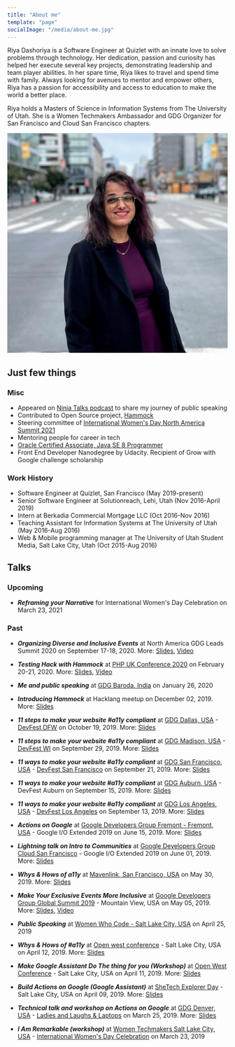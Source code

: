 ```yaml
---
title: "About me"
template: "page"
socialImage: "/media/about-me.jpg"
---
```


Riya Dashoriya is a Software Engineer at Quizlet with an innate love to solve problems through technology. Her dedication, passion and curiosity has helped her execute several key projects, demonstrating leadership and team player abilities. In her spare time, Riya likes to travel and spend time with family. Always looking for avenues to mentor and empower others, Riya has a passion for accessibility and access to education to make the world a better place.

Riya holds a Masters of Science in Information Systems from The University of Utah. She is a Women Techmakers Ambassador and GDG Organizer for San Francisco and Cloud San Francisco chapters.

![Riya Dashoriya Headshot.](/media/about-me.jpg)

## Just few things

### Misc
- Appeared on [Ninja Talks podcast](https://open.spotify.com/episode/3eEJWvXm5gbJexqStD4FPy) to share my journey of public speaking
- Contributed to Open Source project, [Hammock](https://github.com/quizlet/hammock)
- Steering committee of [International Women's Day North America Summit 2021](https://events.withgoogle.com/international-womens-day-iwd-north-america-summit-2021/)
- Mentoring people for career in tech
- [Oracle Certified Associate, Java SE 8 Programmer](https://www.youracclaim.com/badges/3b44ec95-e4a8-41a0-97c0-04e7fef5c79e/linked_in_profile)
- Front End Developer Nanodegree by Udacity. Recipient of Grow with Google challenge scholarship

### Work History
- Software Engineer at Quizlet, San Francisco (May 2019-present)
- Senior Software Engineer at Solutionreach, Lehi, Utah (Nov 2016-April 2019)
- Intern at Berkadia Commercial Mortgage LLC (Oct 2016-Nov 2016)
- Teaching Assistant for Information Systems at The University of Utah (May 2016-Aug 2016)
- Web & Mobile programming manager at The University of Utah Student Media, Salt Lake City, Utah (Oct 2015-Aug 2016)


## Talks
### Upcoming

- ***Reframing your Narrative*** for International Women's Day Celebration on March 23, 2021

### Past

-   ***Organizing Diverse and Inclusive Events*** at North America GDG Leads Summit 2020 on September 17-18, 2020. More: [Slides](https://docs.google.com/presentation/d/116gsQ5hsPNFRPYOYlDaxze8aa3kTgOPjVX30et5HTIE/edit?usp=sharing), [Video](https://www.youtube.com/watch?v=_CrYCr0vg-U&feature=youtu.be)

-   ***Testing Hack with Hammock*** at [PHP UK Conference 2020](https://www.phpconference.co.uk/) on February 20-21, 2020. More: [Slides](https://docs.google.com/presentation/d/1hzHCwtA4rdqhbbE85nZVrpRZC7dCDjmO8EhLvdkSaqg/edit?usp=sharing), [Video](https://www.youtube.com/watch?v=pvotANfq410)

-   ***Me and public speaking*** at [GDG Baroda, India](https://www.meetup.com/gdgbaroda/events/267643424/) on January 26, 2020

-   ***Introducing Hammock*** at Hacklang meetup on December 02, 2019. More: [Slides](https://docs.google.com/presentation/d/1ltyb0vujbEAaZaV4KO8INBDqG5BoXCDUl-ioADAy03o/edit?usp=sharing)

-   ***11 steps to make your website #a11y compliant*** at [GDG Dallas, USA](https://www.meetup.com/gdgdallas/) - [DevFest DFW](http://devfestdfw.com) on October 19, 2019. More: [Slides](https://drive.google.com/open?id=1YyPZ9LZmzVcngcZHERyV_Wt0uSjLd7s3sNFbkqJrogw)

-  ***11 steps to make your website #a11y compliant*** at [GDG Madison, USA](https://www.meetup.com/gdgmadison/) - [DevFest WI](http://devfestwi.com) on September 29, 2019. More: [Slides](https://drive.google.com/open?id=1xV5AeqQWKp5NVo82D0lX_c-DhZDpZmk35wfdcEwnTKA)

-   ***11 ways to make your website #a11y compliant*** at [GDG San Francisco, USA](https://www.meetup.com/GDGSanFrancisco/) - [DevFest San Francisco](http://devfestsf.withgdg.com) on September 21, 2019. More: [Slides](https://drive.google.com/open?id=1WVPPn7Utkswa9_4hPHZ9R1MmW3cv35OH9BGO_pzJ7YA)

-   ***11 ways to make your website #a11y compliant*** at [GDG Auburn, USA](https://www.meetup.com/GDG-Cloud-Auburn/) - DevFest Auburn on September 15, 2019. More: [Slides](https://quizlet.com/_71un5x)

-   ***11 ways to make your website #a11y compliant*** at [GDG Los Angeles, USA](https://www.meetup.com/gdg-la/) - [DevFest Los Angeles](https://devfest.gdgla.org)  on September 13, 2019. More: [Slides](https://drive.google.com/open?id=1vWgrIKXugc9UxZCiuBYzVdE4odv3CeS_SqlBQ0Z4dw0)

-   ***Actions on Google*** at [Google Developers Group Fremont - Fremont, USA](https://www.meetup.com/GDG-Fremont/events/261698638/) - Google I/O Extended 2019 on June 15, 2019. More: [Slides](https://docs.google.com/presentation/d/1FBE1_7fJa_XK5bqRWo5-u160JmdHyySjhsJ2IJenWq0/edit?usp=sharing)

-   ***Lightning talk on Intro to Communities*** at [Google Developers Group Cloud San Francisco](https://www.meetup.com/GDGCloudSF/events/259862300/) - Google I/O Extended 2019 on June 01, 2019. More: [Slides](https://docs.google.com/presentation/d/1itoxd9IAxvpCG6Ziu9i40wOa2Ika20eyaOBJGPCAYjk/edit?usp=sharing)

-   ***Whys & Hows of a11y*** at [Mavenlink, San Francisco, USA](https://www.mavenlink.com/) on May 30, 2019. More: [Slides](https://docs.google.com/presentation/d/1vef9S3_MXHnJCkRJkIM7x49UsbQAA_vXaAb1k5DcR9Q/edit?usp=sharing)

-   ***Make Your Exclusive Events More Inclusive*** at [Google Developers Group Global Summit 2019](https://developers.google.com/community/gdg/) - Mountain View, USA on May 05, 2019. More: [Slides](https://docs.google.com/presentation/d/1B-n6-y25evPnq_MrAUFrIwqfDph3MXzIjpT5JjekILg/edit?usp=sharing), [Video](https://www.youtube.com/watch?v=pXtF53earMU)

-   ***Public Speaking*** at [Women Who Code - Salt Lake City, USA](https://www.meetup.com/Women-Who-Code-SLC/events/260123105/) on April 25, 2019

-   ***Whys & Hows of #a11y*** at [Open west conference](https://openwest.org/) - Salt Lake City, USA on April 12, 2019. More: [Slides](https://docs.google.com/presentation/d/1z_2f-Ok7NB1jEm2wWyONYcAdBX2uuLKp9mXmidmQkpQ/edit?usp=sharing)

-   ***Make Google Assistant Do The thing for you (Workshop)*** at [Open West Conference](https://openwest.org/) - Salt Lake City, USA on April 11, 2019. More: [Slides](https://docs.google.com/presentation/d/1CMsoTdqEpTVQcED_KB97b8DyC0ipTlVO4xtPFl8bVTQ/edit?usp=sharing)

-   ***Build Actions on Google (Google Assistant)*** at [SheTech Explorer Day](http://shetechexplorer.com/explorer-days/) - Salt Lake City, USA on April 09, 2019. More: [Slides](https://docs.google.com/presentation/d/1MLI74Foxx3rrlSbo2FcYlaQ7KzMkrsVp5s2kfYsrWf0/edit?usp=sharing) 

- ***Technical talk and workshop on Actions on Google*** at [GDG Denver, USA](https://www.meetup.com/GDG-Denver) - [Ladies and Laughs & Laptops](https://www.meetup.com/GDG-Denver/events/259164156/) on March 25, 2019. More: [Slides](https://docs.google.com/presentation/d/1UU9mUKY3OkvJvz-owYnZSZocLa8G74mE-Ihbrx_G1UE/edit?usp=sharing)

- ***I Am Remarkable (workshop)*** at [Women Techmakers Salt Lake City, USA](https://www.meetup.com/GDG-Salt-Lake/) - [International Women's Day Celebration](https://www.meetup.com/GDG-Salt-Lake/events/258705371/) on March 23, 2019
